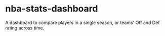 # nba-stats-dashboard
A dashboard to compare players in a single season, or teams' Off and Def rating across time.
